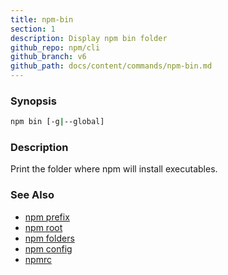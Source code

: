 ```yaml
---
title: npm-bin
section: 1
description: Display npm bin folder
github_repo: npm/cli
github_branch: v6
github_path: docs/content/commands/npm-bin.md
---
```


### Synopsis
```bash
npm bin [-g|--global]
```

### Description

Print the folder where npm will install executables.

### See Also

* [npm prefix](/cli/v6/commands/npm-prefix)
* [npm root](/cli/v6/commands/npm-root)
* [npm folders](/cli/v6/configuring-npm/folders)
* [npm config](/cli/v6/commands/npm-config)
* [npmrc](/cli/v6/configuring-npm/npmrc)
